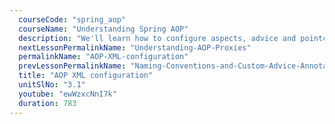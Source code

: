```yaml
---
  courseCode: "spring_aop"
  courseName: "Understanding Spring AOP"
  description: "We'll learn how to configure aspects, advice and pointcuts using the traditional XML way."
  nextLessonPermalinkName: "Understanding-AOP-Proxies"
  permalinkName: "AOP-XML-configuration"
  prevLessonPermalinkName: "Naming-Conventions-and-Custom-Advice-Annotations"
  title: "AOP XML configuration"
  unitSlNo: "3.1"
  youtube: "ewWzxcNnI7k"
  duration: 783
---
```

